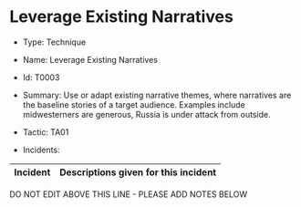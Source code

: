 # Leverage Existing Narratives

* Type: Technique

* Name: Leverage Existing Narratives

* Id: T0003

* Summary: Use or adapt existing narrative themes, where narratives are the baseline stories of a target audience. Examples include midwesterners are generous, Russia is under attack from outside.

* Tactic: TA01

* Incidents:

| Incident | Descriptions given for this incident |
| -------- | -------------------- |

DO NOT EDIT ABOVE THIS LINE - PLEASE ADD NOTES BELOW
